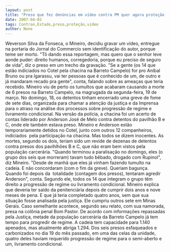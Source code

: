 ```yaml
---
layout: post
title: "Preso que fez denúncias em vídeo contra PM quer agora proteção do Estado "
date: 2007-04-02
tags: Contran,Estado,preso,proteção,video
author: None
---
```


Weverson Silva da Fonseca, o Mineiro, decidiu gravar&nbsp;um vídeo, entregue na portaria do Jornal do Commercio sem identificação do autor, porque teme ser morto.
\"Tô dando essa reportagem, mas quero que o senhor leve aonde puder: direito humanos, corregedoria, porque eu preciso de seguro de vida\", diz o preso em um trecho da gravação.
\"Se a gente (os 14 que estão indiciados no Cotel pela chacina na Barreto Campelo) for pro Aníbal Bruno ou pra Igarassu, vai ter pessoas que é conhecido de um, de outro e já mandaram recado pra gente\", conta, falando sobre as ameaças que teria recebido.
Mineiro viu de perto os tumultos que acabaram causando a morte de 6 presos na Barreto Campelo, na magrugada da segunda-feira, 19 de março.
No domingo, 18, os detentos tinham encerrado uma greve de fome de sete dias, organizada para chamar a atenção da justiça e da Imprensa para o atraso na análise dos processos sobre progressão de regime e livramento condicional.
Na versão da polícia, a chacina foi um acerto de contas liderado por Anderson José de Melo contra detentos do pavilhão B e C, onde ele também estava preso. 
Mineiro e Anderson estão temporariamente detidos no Cotel, junto com outros 12 companheiros, indiciados&nbsp; pela participação na chacina. Mas todos se dizem inocentes.
As mortes, segundo os dois,&nbsp;teriam sido um revide de dezenas de detentos contra presos dos pavihlhões B e C, que não eram bem vistos pela população carcerária.
\"Quando terminou a paralisação no domingo, eles (o grupo dos seis que morreram) tavam tudo bêbado, drogado com Rupinol\", diz Mineiro. 
\"Desde de manhã que eles já vinham fazendo tumulto na cadeia. E não concordaram (com o fim da greve). Queriam bagunça. Quando foi depois da&nbsp; totalidade (contagem dos presos), tentaram agredir Anderson\", conta.
Segundo ele, todos os 14 que integram o grupo têm direito a progressão de regime ou livramento condicional.
Mineiro explica que deveria ter saído da penitenciária depois de cumprir dois anos e nove meses de pena. E que já teria completado quatro anos, sem que sua situação fosse analisada pela justiça. Ele cumpriu outros sete em Minas Gerais.
Caso semelhante acontece, segundo seu relato, com sua namorada, presa na colônia penal Bom Pastor.
De acordo com&nbsp;informações repassadas pela Justiça, metade da população carcerária da Barreto Campelo já tem tempo para progredir de regime. A cadeia tem capacidade para 1.140 apenados, mas atualmente abriga 1.294. 
Dos seis presos esfaqueados e carbonizados no dia 19 do mês passado, em uma das celas da unidade, quatro deles haviam requerido progressão de regime para o semi-aberto e um, livramento condicional. 
